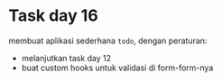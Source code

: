 # Task day 16

membuat aplikasi sederhana `todo`, dengan peraturan:

* melanjutkan task day 12
* buat custom hooks untuk validasi di form-form-nya
